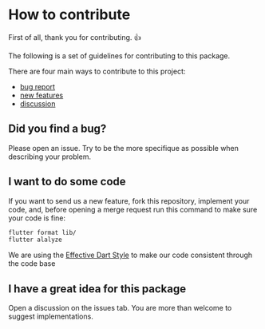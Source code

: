 # How to contribute

First of all, thank you for contributing. :thumbsup:

The following is a set of guidelines for contributing to this package.

There are four main ways to contribute to this project: 
- [bug report](#did-you-find-a-bug)
- [new features](#i-want-to-do-some-code)
- [discussion](#i-have-a-great-idea-for-this-package)

## Did you find a bug?

Please open an issue. Try to be the more specifique as possible when describing your problem.

## I want to do some code

If you want to send us a new feature, fork this repository, implement your code, and, before opening a merge request run this command to make sure your code is fine:

```bash
flutter format lib/
flutter alalyze
```

We are using the [Effective Dart Style](https://dart.dev/guides/language/effective-dart/style) to make our code consistent through the code base

## I have a great idea for this package

Open a discussion on the issues tab. You are more than welcome to suggest implementations.
